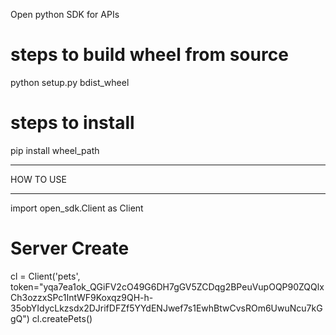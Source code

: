 Open python SDK for APIs

# steps to build wheel from source
python setup.py bdist_wheel

# steps to install
pip install wheel_path


*****************
HOW TO USE
*****************

import open_sdk.Client as Client

# Server Create
cl = Client('pets',
            token="yqa7ea1ok_QGiFV2cO49G6DH7gGV5ZCDqg2BPeuVupOQP90ZQQlxCh3ozzxSPc1IntWF9Koxqz9QH-h-35obYIdycLkzsdx2DJrifDFZf5YYdENJwef7s1EwhBtwCvsROm6UwuNcu7kGgQ")
cl.createPets()

